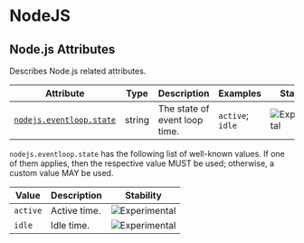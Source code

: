 <!--- Hugo front matter used to generate the website version of this page:
--->

<!-- NOTE: THIS FILE IS AUTOGENERATED. DO NOT EDIT BY HAND. -->
<!-- see templates/registry/markdown/attribute_namespace.md.j2 -->

# NodeJS

## Node.js Attributes

Describes Node.js related attributes.

| Attribute                                                                                  | Type   | Description                   | Examples         | Stability                                                        |
| ------------------------------------------------------------------------------------------ | ------ | ----------------------------- | ---------------- | ---------------------------------------------------------------- |
| <a id="nodejs-eventloop-state" href="#nodejs-eventloop-state">`nodejs.eventloop.state`</a> | string | The state of event loop time. | `active`; `idle` | ![Experimental](https://img.shields.io/badge/-experimental-blue) |

`nodejs.eventloop.state` has the following list of well-known values. If one of them applies, then the respective value MUST be used; otherwise, a custom value MAY be used.

| Value    | Description  | Stability                                                        |
| -------- | ------------ | ---------------------------------------------------------------- |
| `active` | Active time. | ![Experimental](https://img.shields.io/badge/-experimental-blue) |
| `idle`   | Idle time.   | ![Experimental](https://img.shields.io/badge/-experimental-blue) |
